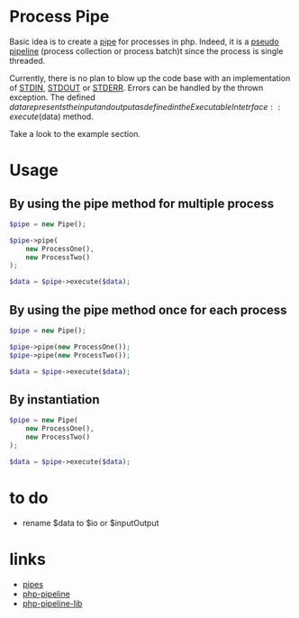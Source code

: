 # Process Pipe

Basic idea is to create a [pipe](http://en.wikipedia.org/wiki/Pipeline_(computing)) for processes in php.
Indeed, it is a [pseudo pipeline](http://en.wikipedia.org/wiki/Pipeline_(software)#Pseudo-pipelines) (process collection or process batch)t  since the process is single threaded.

Currently, there is no plan to blow up the code base with an implementation of [STDIN](http://en.wikipedia.org/wiki/Standard_streams#Standard_input_.28stdin.29), [STDOUT](http://en.wikipedia.org/wiki/Standard_streams#Standard_output_.28stdout.29) or [STDERR](http://en.wikipedia.org/wiki/Standard_streams#Standard_error_.28stderr.29).
Errors can be handled by the thrown exception. The defined $data represents the input and output as defined in the ExecutableIntetrface::execute($data) method.

Take a look to the example section.

# Usage

## By using the pipe method for multiple process

```php
$pipe = new Pipe();

$pipe->pipe(
    new ProcessOne(), 
    new ProcessTwo()
);

$data = $pipe->execute($data);

```
## By using the pipe method once for each process

```php
$pipe = new Pipe();

$pipe->pipe(new ProcessOne());
$pipe->pipe(new ProcessTwo());

$data = $pipe->execute($data);
```

## By instantiation

```php
$pipe = new Pipe(
    new ProcessOne(),
    new ProcessTwo()
);

$data = $pipe->execute($data);
```

# to do

* rename $data to $io or $inputOutput

# links

* [pipes](https://github.com/vkartaviy/pipes)
* [php-pipeline](https://github.com/JosephMoniz/php-pipeline)
* [php-pipeline-lib](https://github.com/phppro/php-pipeline-lib)
